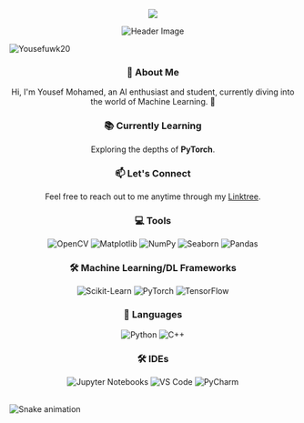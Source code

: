 <p align="center">
  <a href="https://git.io/typing-svg">
    <img src="https://readme-typing-svg.herokuapp.com?color=%23036CF7&size=30&v&width=1000&lines=Hi+there+👋+Welcome+to+My+Profile!;+I+am+Yousef+Mohamed👋;+An+AI+Student+with+strong+passion+for+Machine+Learning;" />
  </a>
</p>

<p align="center">
  <img src="https://github.com/BEPb/BEPb/blob/main/src/header_.png?raw=true" alt="Header Image" />
</p>

<p align="left"> <img src="https://komarev.com/ghpvc/?username=Yousefuwk20&label=Profile%20views&color=0e75b6&style=flat" alt="Yousefuwk20" /> </p>

<h3 align="center">🌱 About Me</h3>
<p align="center">
  Hi, I'm Yousef Mohamed, an AI enthusiast and student, currently diving into the world of Machine Learning. 🚀
</p>

<h3 align="center">📚 Currently Learning</h3>
<p align="center">
  Exploring the depths of <strong>PyTorch</strong>.
</p>

<h3 align="center">📫 Let's Connect</h3>
<p align="center">
  Feel free to reach out to me anytime through my <a href="https://linktr.ee/Yousef.Mohamed">Linktree</a>.
</p>

<h3 align="center">💻 Tools</h3>
<p align="center">
  <img src="https://img.shields.io/badge/OpenCV-27338e?style=for-the-badge&logo=OpenCV&logoColor=white" alt="OpenCV" />
  <img src="https://img.shields.io/badge/Matplotlib-3776AB?style=for-the-badge&logo=matplotlib&logoColor=white" alt="Matplotlib" />
  <img src="https://img.shields.io/badge/NumPy-013243?style=for-the-badge&logo=numpy" alt="NumPy" />
  <img src="https://img.shields.io/badge/Seaborn-3776AB?style=for-the-badge&logo=seaborn&logoColor=white" alt="Seaborn" />
  <img src="https://img.shields.io/badge/Pandas-150458?style=for-the-badge&logo=pandas&logoColor=white" alt="Pandas" />
</p>

<h3 align="center">🛠️ Machine Learning/DL Frameworks</h3>
<p align="center">
  <img src="http://img.shields.io/badge/-Scikit--Learn-eee?style=flat-square&logo=scikit-learn&logoColor=e26d00" alt="Scikit-Learn" />
  <img src="http://img.shields.io/badge/-PyTorch-eee?style=flat-square&logo=pytorch&logoColor=EE4C2C" alt="PyTorch" />
  <img src="http://img.shields.io/badge/-TensorFlow-eee?style=flat-square&logo=tensorflow&logoColor=FF6F00" alt="TensorFlow" />
</p>

<h3 align="center">💬 Languages</h3>
<p align="center">
  <img src="https://img.shields.io/badge/Python-3776AB?style=for-the-badge&logo=python&logoColor=white" alt="Python" />
  <img src="https://img.shields.io/badge/C++-00599C?style=for-the-badge&logo=c%2B%2B&logoColor=white" alt="C++" />
</p>

<h3 align="center">🛠️ IDEs</h3>
<p align="center">
  <img src="https://img.shields.io/badge/Jupyter-F37626?style=for-the-badge&logo=jupyter&logoColor=white" alt="Jupyter Notebooks" />
  <img src="https://img.shields.io/badge/VS%20Code-007ACC?style=for-the-badge&logo=visual-studio-code&logoColor=white" alt="VS Code" />
  <img src="https://img.shields.io/badge/PyCharm-006400?style=for-the-badge&logo=pycharm&logoColor=white" alt="PyCharm" />
</p>

<br clear="both">

<img src="https://raw.githubusercontent.com/Yousefuwk20/Yousefuwk20/output/snake.svg" alt="Snake animation" />
